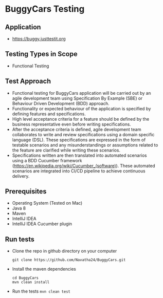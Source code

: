 # BuggyCars Testing

## Application
* https://buggy.justtestit.org

## Testing Types in Scope

* Functional Testing

## Test Approach

* Functional testing for BuggyCars application will be carried out by an agile development team using Specification By Example (SBE) or Behaviour Driven Development (BDD) approach. 
* Functionality or expected behaviour of the application is specified by defining features and specifications.
* High level acceptance criteria for a feature should be defined by the business representative even before writing specifications.
* After the acceptance criteria is defined, agile development team collaborates to write and review specifications using a domain specific language (DSL). These specifications are expressed in the form of testable scenarios
and any misunderstandings or assumptions related to the feature are clarified while writing these scenarios.
* Specifications written are then translated into automated scenarios using a BDD Cucumber framework (https://en.wikipedia.org/wiki/Cucumber_(software)). These automated scenarios are integrated into CI/CD pipeline to achieve continuous delivery.

## Prerequisites

* Operating System (Tested on Mac)
* Java 8
* Maven
* IntelliJ IDEA
* IntelliJ IDEA Cucumber plugin

## Run tests

* Clone the repo in github directory on your computer

    ```git clone https://github.com/Navatha24/BuggyCars.git```


* Install the maven dependencies

    ````
    cd BuggyCars
    mvn clean install
    ````
* Run the tests
    ```mvn clean test```

  
